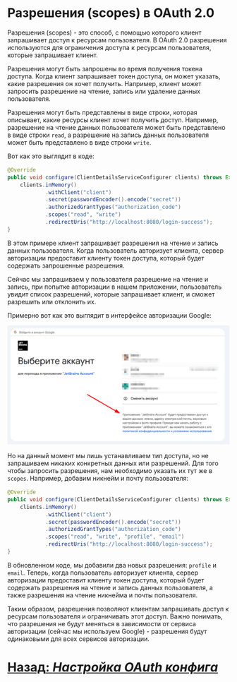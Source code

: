 # Разрешения (scopes) в OAuth 2.0

Разрешения (scopes) - это способ, с помощью которого клиент запрашивает доступ к ресурсам пользователя. В OAuth 2.0 разрешения используются для ограничения доступа к ресурсам пользователя, которые запрашивает клиент.

Разрешения могут быть запрошены во время получения токена доступа. Когда клиент запрашивает токен доступа, он может указать, какие разрешения он хочет получить. Например, клиент может запросить разрешение на чтение, запись или удаление данных пользователя.

Разрешения могут быть представлены в виде строки, которая описывает, какие ресурсы клиент хочет получить доступ. Например, разрешение на чтение данных пользователя может быть представлено в виде строки `read`, а разрешение на запись данных пользователя может быть представлено в виде строки `write`.

Вот как это выглядит в коде:

```java
@Override
public void configure(ClientDetailsServiceConfigurer clients) throws Exception {
    clients.inMemory()
            .withClient("client")
            .secret(passwordEncoder().encode("secret"))
            .authorizedGrantTypes("authorization_code")
            .scopes("read", "write")
            .redirectUris("http://localhost:8080/login-success");
}
```

В этом примере клиент запрашивает разрешения на чтение и запись данных пользователя. Когда пользователь авторизует клиента, сервер авторизации предоставит клиенту токен доступа, который будет содержать запрошенные разрешения.

Сейчас мы запрашиваем у пользователя разрешение на чтение и запись, при попытке авторизации в нашем приложении, пользователь увидит список разрешений, которые запрашивает клиент, и сможет разрешить или отклонить их.

Примерно вот как это выглядит в интерфейсе авторизации Google:

![Google OAuth](../resources/google-auth.png)

Но на данный момент мы лишь устанавливаем тип доступа, но не запрашиваем никаких конкретных данных или разрешений. Для того чтобы запросить разрешения, нам необходимо указать их тут же в `scopes`. Например, добавим никнейм и почту пользователя:

```java
@Override
public void configure(ClientDetailsServiceConfigurer clients) throws Exception {
    clients.inMemory()
            .withClient("client")
            .secret(passwordEncoder().encode("secret"))
            .authorizedGrantTypes("authorization_code")
            .scopes("read", "write", "profile", "email")
            .redirectUris("http://localhost:8080/login-success");
}
```

В обновленном коде, мы добавили два новых разрешения: `profile` и `email`. Теперь, когда пользователь авторизует клиента, сервер авторизации предоставит клиенту токен доступа, который будет содержать разрешения на чтение и запись данных пользователя, а также разрешения на чтение никнейма и почты пользователя.

Таким образом, разрешения позволяют клиентам запрашивать доступ к ресурсам пользователя и ограничивать этот доступ. Важно понимать, что разрешения не будут меняться в зависимости от сервиса авторизации (сейчас мы используем Google) - разрешения будут одинаковыми для всех сервисов авторизации.

# [**Назад**: *Настройка OAuth конфига*](oauth-config.md)